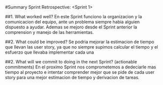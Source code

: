 #Summary Sprint Retrospective: <Sprint 1>


##1. What worked well?
	En este Sprint funciono la organizacion y la comunicacion del equipo, ante un problema siempre habia alguien dispuesto a ayudar.
	Ademas se mejoro desde el Sprint anterior la comprension y manejo de las herramientas.
	
##2. What could be improved?
	Se podria mejorar la estimacion de tiempo que llevan las user story, ya que no siempre supimos calcular el tiempo y el esfuerzo que llevaba implementar cada una 

##2. What will we commit to doing in the next Sprint? (actionable commitments)
	En el proximo Sprint nos comprometemos a dedeciarle mas tiempo al proyecto e intentar comprender mejor que se pide de cada user story para una mejor estimacion de 
	tiempo y derivacion de tareas. 
	